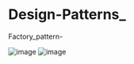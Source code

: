 # Design-Patterns_

Factory_pattern- 

![image](https://user-images.githubusercontent.com/51057230/204132556-a496e650-da54-47f3-85ee-e06bb6a20985.png)
![image](https://user-images.githubusercontent.com/51057230/204132591-4b45a953-a802-4723-b69a-2bfde8b9c350.png)
